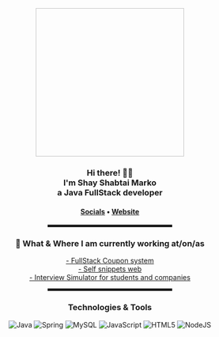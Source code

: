 <!-- Hi there! Feel free to make this your own. -->

<div align="center">
    <a href="https://stephenajulu.com"><img style="height:300px; width:300px" assets/img/coding.png"></a>
    <br>
    <h3>Hi there! 👋🤓<br>
        I'm Shay Shabtai Marko<br>
        a Java FullStack developer</h3>
    <h4><a href="https://www.linkedin.com/in/shay-marko-0a4ba01b5/">Socials</a> • <a href="#">Website</a></h4>
    <hr width="50%" style="height:5px;">
    <h3>💼 What & Where I am currently working at/on/as</h3>
    <p>
        <a href="#">- FullStack Coupon system</a><br>
        <a href="#">- Self snippets web</a><br>
        <a href="#">- Interview Simulator for students and companies</a><br>
    </p>
    <hr width="50%" style="height:5px;">
    <h3>Technologies & Tools</h3>
    <p>
        <img alt="Java" src="https://img.shields.io/badge/java-%23ED8B00.svg?style=for-the-badge&logo=java&logoColor=white"/> <img alt="Spring" src="https://img.shields.io/badge/spring-%236DB33F.svg?style=for-the-badge&logo=spring&logoColor=white"/>
        <img alt="MySQL" src="https://img.shields.io/badge/mysql-%2300f.svg?style=for-the-badge&logo=mysql&logoColor=white"/>
        <img alt="JavaScript" src="https://img.shields.io/badge/javascript-%23323330.svg?style=for-the-badge&logo=javascript&logoColor=%23F7DF1E"/>
        <img alt="HTML5" src="https://img.shields.io/badge/html5-%23E34F26.svg?style=for-the-badge&logo=html5&logoColor=white"/>
        <img alt="NodeJS" src="https://img.shields.io/badge/node.js-%2343853D.svg?style=for-the-badge&logo=node-dot-js&logoColor=white"/>
    </p>
</div>

